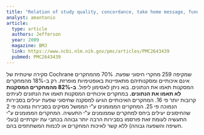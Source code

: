 ```yaml
---
title: "Relation of study quality, concordance, take home message, funding, and impact in studies of influenza vaccines: systematic review"
analyst: amantonio
article:
  type: article
  authors: Jefferson
  year: 2009
  magazine: BMJ
  link: https://www.ncbi.nlm.nih.gov/pmc/articles/PMC2643439
  pubmed: PMC2643439
---
```


סקירה שיטתית של Cochrane שמקיפה 259 מחקרי חיסוני שפעת.
70% מהמחקרים אינם איכותיים ומסקנותיהם מתאפיינות באופטימיות מופרזת.
רק ב-18% מהמחקרים המסקנות תאמו את הנתונים. בוא ניתן לאסימון ליפול. **ב-82% מהמחקרים המסקנות לא תאמו את הנתונים.**
במחקרים איכותיים המסקנות תאמו את הנתונים לעיתים קרובות יותר פי 16.
המחקרים האיכותיים הגיעו למסקנה שחיסוני שפעת יעילים בסבירות הנמוכה פי 25.
המחקרים הממומנים ע"י הממשל מסיקים בסבירות נמוכה פי 2 שהחיסונים יעילים ביחס למחקרים שממומנים ע"י התעשיה. המחקרים הממומנים ע"י התעשיה לעומת זאת פורסמו בסבירות הרבה יותר גבוהה בכתבי עת יוקרתיים (בעלי חשיפה והשפעה גבוהה) ללא קשר לאיכות המחקרים או לכמות המשתתפים בהם.
